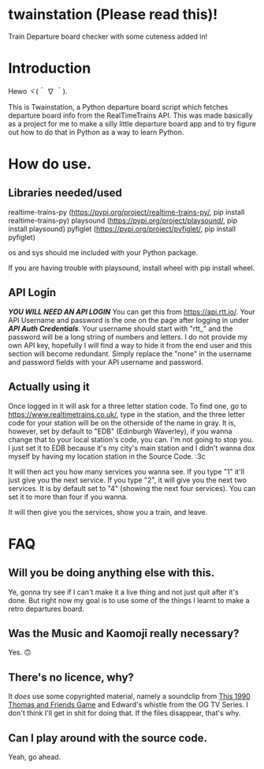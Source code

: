 # twainstation (Please read this)!
Train Departure board checker with some cuteness added in!

# Introduction

Hewo ヾ(＾ ∇ ＾).

This is Twainstation, a Python departure board script which fetches departure board info from the RealTimeTrains API. This was made basically as a project for me to make a silly little departure board app and to try figure out how to do that in Python as a way to learn Python.

# How do use.

## Libraries needed/used

realtime-trains-py (https://pypi.org/project/realtime-trains-py/, pip install realtime-trains-py)
playsound (https://pypi.org/project/playsound/, pip install playsound)
pyfiglet (https://pypi.org/project/pyfiglet/, pip install pyfiglet)

os and sys should me included with your Python package.

If you are having trouble with playsound, install wheel with pip install wheel.

## API Login
***YOU WILL NEED AN API LOGIN***
You can get this from https://api.rtt.io/. Your API Username and password is the one on the page after logging in under ***API Auth Credentials***.
Your username should start with "rtt_" and the password will be a long string of numbers and letters.
I do not provide my own API key, hopefully I will find a way to hide it from the end user and this section will become redundant.
Simply replace the "none" in the username and password fields with your API username and password. 

## Actually using it
Once logged in it will ask for a three letter station code. To find one, go to https://www.realtimetrains.co.uk/, type in the station, and the three letter code for your station will be on the otherside of the name in gray.
It is, however, set by default to "EDB" (Edinburgh Waverley), if you wanna change that to your local station's code, you can. I'm not going to stop you. I just set it to EDB because it's my city's main station and I didn't wanna dox myself by having my location station in the Source Code. :3c

It will then act you how many services you wanna see. If you type "1" it'll just give you the next service. If you type "2", it will give you the next two services. It is by default set to "4" (showing the next four services). You can set it to more than four if you wanna.

It will then give you the services, show you a train, and leave.

# FAQ

## Will you be doing anything else with this.
Ye, gonna try see if I can't make it a live thing and not just quit after it's done. But right now my goal is to use some of the things I learnt to make a retro departures board.
## Was the Music and Kaomoji really necessary?
Yes. 🙃
## There's no licence, why?
It *does* use some copyrighted material, namely a soundclip from [This 1990 Thomas and Friends Game](https://youtu.be/cFEgNGEMA4c) and Edward's whistle from the OG TV Series. I don't think I'll get in shit for doing that. If the files disappear, that's why.
## Can I play around with the source code.
Yeah, go ahead.
